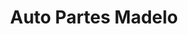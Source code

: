 ---
title: "Auto Partes Madelo"
url: /san-pedro-sula/auto-partes-madelo/
shop: piezas de automóviles
---